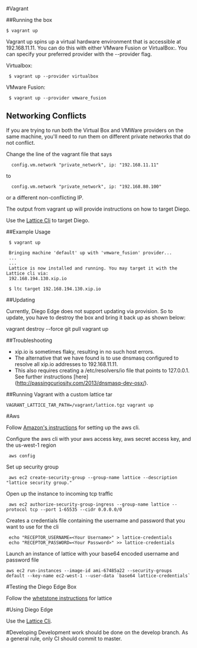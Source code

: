 #Vagrant

##Running the box

    $ vagrant up

Vagrant up spins up a virtual hardware environment that is accessible at 192.168.11.11. You can do this with either VMware Fusion or VirtualBox:. You can specify your preferred provider with the --provider flag.

Virtualbox:

     $ vagrant up --provider virtualbox

VMware Fusion:

     $ vagrant up --provider vmware_fusion

## Networking Conflicts
If you are trying to run both the Virtual Box and VMWare providers on the same machine, 
you'll need to run them on different private networks that do not conflict. 

Change the line of the vagrant file that says

      config.vm.network "private_network", ip: "192.168.11.11"

to 

      config.vm.network "private_network", ip: "192.168.80.100"

or a different non-conflicting IP.

The output from vagrant up will provide instructions on how to target Diego. 

Use the [Lattice Cli](https://github.com/pivotal-cf-experimental/lattice-cli) to target Diego.

##Example Usage

     $ vagrant up
     
     Bringing machine 'default' up with 'vmware_fusion' provider...
     ...
     ...
     Lattice is now installed and running. You may target it with the Lattice cli via:
     192.168.194.130.xip.io
     
     $ ltc target 192.168.194.130.xip.io 
     

##Updating

Currently, Diego Edge does not support updating via provision.
So to update, you have to destroy the box and bring it back up as shown below:

  vagrant destroy --force
  git pull
  vagrant up
  
##Troubleshooting
-  xip.io is sometimes flaky, resulting in no such host errors.
-  The alternative that we have found is to use dnsmasq configured to resolve all xip.io addresses to 192.168.11.11.
-  This also requires creating a /etc/resolvers/io file that points to 127.0.0.1. See further instructions [here] (http://passingcuriosity.com/2013/dnsmasq-dev-osx/). 

##Running Vagrant with a custom lattice tar

    VAGRANT_LATTICE_TAR_PATH=/vagrant/lattice.tgz vagrant up

#Aws

Follow [Amazon's instructions](http://docs.aws.amazon.com/cli/latest/userguide/installing.html) for setting up the aws cli.

Configure the aws cli with your aws access key, aws secret access key, and the us-west-1 region
   
     aws config
   
Set up security group

     aws ec2 create-security-group --group-name lattice --description "lattice security group." 
   
Open up the instance to incoming tcp traffic
    
     aws ec2 authorize-security-group-ingress --group-name lattice --protocol tcp --port 1-65535 --cidr 0.0.0.0/0
     
Creates a credentials file containing the username and password that you want to use for the cli
     
     echo "RECEPTOR_USERNAME=<Your Username>" > lattice-credentials
     echo "RECEPTOR_PASSWORD=<Your Password>" >> lattice-credentials

Launch an instance of lattice with your base64 encoded username and password file

    aws ec2 run-instances --image-id ami-67485a22 --security-groups default --key-name ec2-west-1 --user-data `base64 lattice-credentials`
    
#Testing the Diego Edge Box

 Follow the [whetstone instructions](https://github.com/pivotal-cf-experimental/whetstone) for lattice

#Using Diego Edge

 Use the [Lattice Cli](https://github.com/pivotal-cf-experimental/lattice-cli).


#Developing
  Development work should be done on the develop branch.
  As a general rule, only CI should commit to master.
